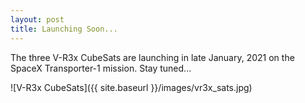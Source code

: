 ```yaml
---
layout: post
title: Launching Soon...
---
```


The three V-R3x CubeSats are launching in late January, 2021 on the SpaceX Transporter-1 mission. Stay tuned...

![V-R3x CubeSats]({{ site.baseurl }}/images/vr3x_sats.jpg)